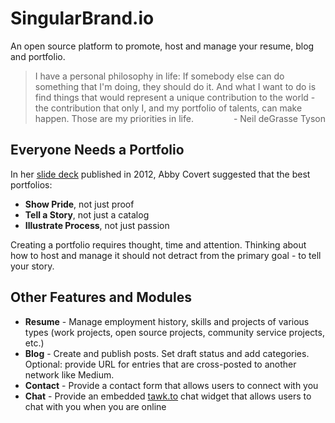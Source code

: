 # SingularBrand.io

An open source platform to promote, host and manage your resume, blog and portfolio.

> I have a personal philosophy in life: If somebody else can do something that I'm doing, they should do it. And what I want to do is find things that would represent a unique contribution to the world - the contribution that only I, and my portfolio of talents, can make happen. Those are my priorities in life.
<span style="float:right">- Neil deGrasse Tyson</span>

## Everyone Needs a Portfolio

In her [slide deck](https://www.slideshare.net/AbbyCovert/everyone-needs-a-portfolio-a-workshop) published in 2012, Abby Covert suggested that the best portfolios:

* **Show Pride**, not just proof
* **Tell a Story**, not just a catalog
* **Illustrate Process**, not just passion

Creating a portfolio requires thought, time and attention. Thinking about how to host and manage it should not detract from the primary goal - to tell your story.

## Other Features and Modules

* **Resume** - Manage employment history, skills and projects of various types (work projects, open source projects, community service projects, etc.)
* **Blog** - Create and publish posts. Set draft status and add categories. Optional: provide URL for entries that are cross-posted to another network like Medium.
* **Contact** - Provide a contact form that allows users to connect with you
* **Chat** - Provide an embedded [tawk.to](https://www.tawk.to/) chat widget that allows users to chat with you when you are online
